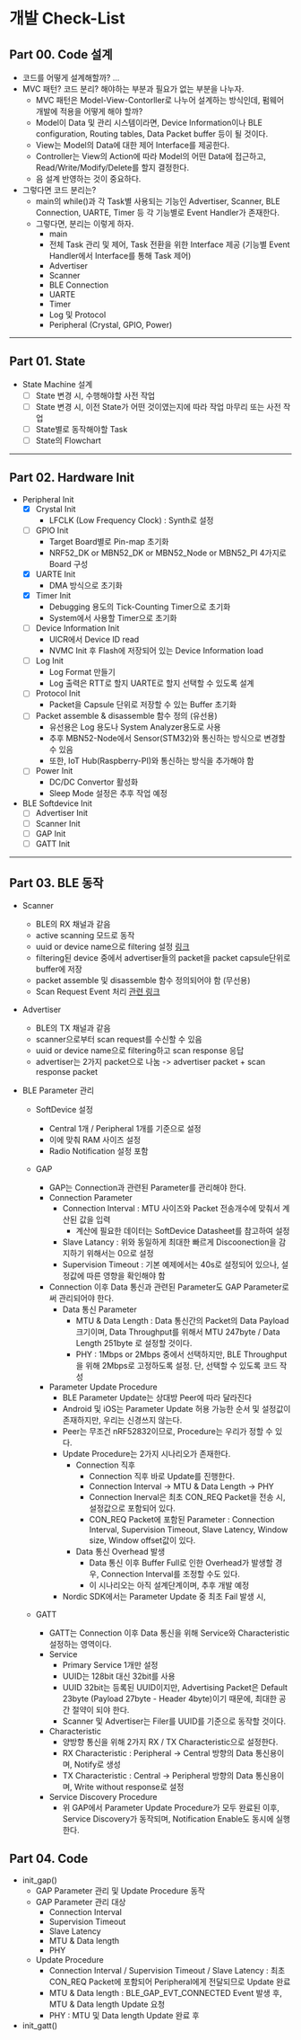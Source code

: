 # 개발 Check-List

## Part 00. Code 설계
- 코드를 어떻게 설계해할까? ...
- MVC 패턴? 코드 분리? 해야하는 부분과 필요가 없는 부분을 나누자.
  - MVC 패턴은 Model-View-Contorller로 나누어 설계하는 방식인데, 펌웨어 개발에 적용을 어떻게 해야 할까?
  - Model이 Data 및 관리 시스템이라면, Device Information이나 BLE configuration, Routing tables, Data Packet buffer 등이 될 것이다.
  - View는 Model의 Data에 대한 제어 Interface를 제공한다. 
  - Controller는 View의 Action에 따라 Model의 어떤 Data에 접근하고, Read/Write/Modify/Delete를 할지 결정한다. 
  - 음 설계 반영하는 것이 중요하다.
- 그렇다면 코드 분리는?
  - main의 while()과 각 Task별 사용되는 기능인 Advertiser, Scanner, BLE Connection, UARTE, Timer 등 각 기능별로 Event Handler가 존재한다.
  - 그렇다면, 분리는 이렇게 하자.
    - main
    - 전체 Task 관리 및 제어, Task 전환을 위한 Interface 제공 (기능별 Event Handler에서 Interface를 통해 Task 제어)
    - Advertiser
    - Scanner
    - BLE Connection
    - UARTE
    - Timer
    - Log 및 Protocol
    - Peripheral (Crystal, GPIO, Power)

---

## Part 01.  State
-  State Machine 설계
    - [ ] State 변경 시, 수행해야할 사전 작업
    - [ ] State 변경 시, 이전 State가 어떤 것이였는지에 따라 작업 마무리 또는 사전 작업
    - [ ] State별로 동작해야할 Task 
    - [ ] State의 Flowchart

---

## Part 02. Hardware Init
- Peripheral Init
  - [x] Crystal Init
    - LFCLK (Low Frequency Clock) : Synth로 설정
  - [ ] GPIO Init
    - Target Board별로 Pin-map 초기화
    - NRF52_DK or MBN52_DK or MBN52_Node or MBN52_PI 4가지로 Board 구성
  - [x] UARTE Init
    - DMA 방식으로 초기화
  - [x] Timer Init
    - Debugging 용도의 Tick-Counting Timer으로 초기화
    - System에서 사용할 Timer으로 초기화
  - [ ] Device Information Init
    - UICR에서 Device ID read
    - NVMC Init 후 Flash에 저장되어 있는 Device Information load
  - [ ] Log Init
    - Log Format 만들기
    - Log 출력은 RTT로 할지 UARTE로 할지 선택할 수 있도록 설계
  - [ ] Protocol Init
    - Packet을 Capsule 단위로 저장할 수 있는 Buffer 초기화
  - [ ] Packet assemble & disassemble 함수 정의 (유선용)
    - 유선용은 Log 용도나 System Analyzer용도로 사용
    - 추후 MBN52-Node에서 Sensor(STM32)와 통신하는 방식으로 변경할 수 있음
    - 또한, IoT Hub(Raspberry-PI)와 통신하는 방식을 추가해야 함
  -  [ ] Power Init
     - DC/DC Convertor 활성화
     - Sleep Mode 설정은 추후 작업 예정
- BLE Softdevice Init
  - [ ] Advertiser Init
  - [ ] Scanner Init
  - [ ] GAP Init
  - [ ] GATT Init
  
---

## Part 03. BLE 동작
- Scanner   
   - BLE의 RX 채널과 같음
   - active scanning 모드로 동작
   - uuid or device name으로 filtering 설정 [링크](https://jimmywongiot.com/2021/01/05/ble-scan-request-filter-demo/)
   - filtering된 device 중에서 advertiser들의 packet을 packet capsule단위로 buffer에 저장
   + packet assemble 및 disassemble 함수 정의되어야 함 (무선용)
   + Scan Request Event 처리 [관련 링크](https://devzone.nordicsemi.com/f/nordic-q-a/38045/s132-v6-how-to-get-ble_gap_evt_scan_req_report-event)
  
- Advertiser
   - BLE의 TX 채널과 같음
   - scanner으로부터 scan request를 수신할 수 있음
   - uuid or device name으로 filtering하고 scan response 응답
   - advertiser는 2가지 packet으로 나눔 -> advertiser packet + scan response packet

- BLE Parameter 관리
  - SoftDevice 설정
    - Central 1개 / Peripheral 1개를 기준으로 설정
    - 이에 맞춰 RAM 사이즈 설정 
    - Radio Notification 설정 포함

  - GAP
    - GAP는 Connection과 관련된 Parameter를 관리해야 한다.
    - Connection Parameter
      - Connection Interval : MTU 사이즈와 Packet 전송개수에 맞춰서 계산된 값을 입력
        - 계산에 필요한 데이터는 SoftDevice Datasheet를 참고하여 설정
      - Slave Latancy : 위와 동일하게 최대한 빠르게 Discoonection을 감지하기 위해서는 0으로 설정
      - Supervision Timeout : 기본 예제에서는 40s로 설정되어 있으나, 설정값에 따른 영향을 확인해야 함
    - Connection 이후 Data 통신과 관련된 Parameter도 GAP Parameter로써 관리되어야 한다.
      - Data 통신 Parameter
        - MTU & Data Length : Data 통신간의 Packet의 Data Payload 크기이며, Data Throughput를 위해서 MTU 247byte / Data Length 251byte 로 설정할 것이다.
        - PHY : 1Mbps or 2Mbps 중에서 선택하지만, BLE Throughput을 위해 2Mbps로 고정하도록 설정. 단, 선택할 수 있도록 코드 작성
    - Parameter Update Procedure
      - BLE Parameter Update는 상대방 Peer에 따라 달라진다
      - Android 및 iOS는 Parameter Update 허용 가능한 순서 및 설정값이 존재하지만, 우리는 신경쓰지 않는다.
      - Peer는 무조건 nRF52832이므로, Procedure는 우리가 정할 수 있다.
      - Update Procedure는 2가지 시나리오가 존재한다.
        - Connection 직후
          - Connection 직후 바로 Update를 진행한다.
          - Connection Interval -> MTU & Data Length -> PHY
          - Connection Inerval은 최초 CON_REQ Packet을 전송 시, 설정값으로 포함되어 있다. 
          - CON_REQ Packet에 포함된 Parameter : Connection Interval, Supervision Timeout, Slave Latency, Window size, Window offset값이 있다. 
        - Data 통신 Overhead 발생
          - Data 통신 이후 Buffer Full로 인한 Overhead가 발생할 경우, Connection Interval를 조정할 수도 있다.
          - 이 시나리오는 아직 설계단계이며, 추후 개발 예정
      - Nordic SDK에서는 Parameter Update 중 최초 Fail 발생 시, 

  - GATT
    - GATT는 Connection 이후 Data 통신을 위해 Service와 Characteristic 설정하는 영역이다.
    - Service
      - Primary Service 1개만 설정
      - UUID는 128bit 대신 32bit를 사용
      - UUID 32bit는 등록된 UUID이지만, Advertising Packet은 Default 23byte (Payload 27byte - Header 4byte)이기 때문에, 최대한 공간 절약이 되야 한다.
      - Scanner 및 Advertiser는 Filer를 UUID를 기준으로 동작할 것이다.
    - Characteristic
      - 양방향 통신을 위해 2가지 RX / TX Characteristic으로 설정한다.
      - RX Characteristic : Peripheral -> Central 방향의 Data 통신용이며, Notify로 생성
      - TX Characteristic : Central -> Peripheral 방향의 Data 통신용이며, Write without response로 설정
    - Service Discovery Procedure
      - 위 GAP에서 Parameter Update Procedure가 모두 완료된 이후, Service Discovery가 동작되며, Notification Enable도 동시에 실행한다. 

## Part 04. Code
- init_gap()
  - GAP Parameter 관리 및 Update Procedure 동작
  - GAP Parameter 관리 대상
    - Connection Interval 
    - Supervision Timeout
    - Slave Latency
    - MTU & Data length
    - PHY
  - Update Procedure
    - Connection Interval / Supervision Timeout / Slave Latency : 최초 CON_REQ Packet에 포함되어 Peripheral에게 전달되므로 Update 완료
    - MTU & Data length : BLE_GAP_EVT_CONNECTED Event 발생 후, MTU & Data length Update 요청
    - PHY : MTU 및 Data length Update 완료 후 
- init_gatt()